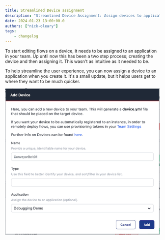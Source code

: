 ```yaml
---
title: Streamlined Device assignment
description: "Streamlined Device Assignment: Assign devices to applications upon creation for a quicker start to flow editing, enhancing user experience."
date: 2024-01-23 13:00:00.0
authors: ["nick-oleary"]
tags:
    - changelog
---
```


To start editing flows on a device, it needs to be assigned to an application
in your team. Up until now this has been a two step process; creating the device
and then assigning it. This wasn't as intuitive as it needed to be.

To help streamline the user experience, you can now assign a device to an application
when you create it. It's a small update, but it helps users get to where they want
to be much quicker.

![](./images/device-assignment.png)